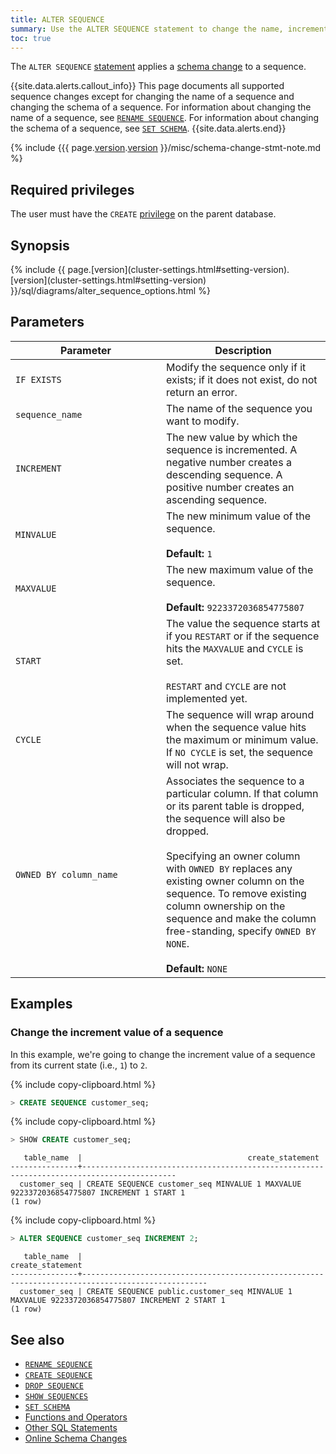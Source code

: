 ```yaml
---
title: ALTER SEQUENCE
summary: Use the ALTER SEQUENCE statement to change the name, increment values, and other settings of a sequence.
toc: true
---
```


The `ALTER SEQUENCE` [statement](sql-statements.html) applies a [schema change](online-schema-changes.html) to a sequence.


{{site.data.alerts.callout_info}}
This page documents all supported sequence changes except for changing the name of a sequence and changing the schema of a sequence. For information about changing the name of a sequence, see [`RENAME SEQUENCE`](rename-sequence.html). For information about changing the schema of a sequence, see [`SET SCHEMA`](set-schema.html).
{{site.data.alerts.end}}

{% include {{{ page.[version](cluster-settings.html#setting-version).[version](cluster-settings.html#setting-version) }}/misc/schema-change-stmt-note.md %}

## Required privileges

The user must have the `CREATE` [privilege](authorization.html#assign-privileges) on the parent database.

## Synopsis

<div>{% include {{ page.[version](cluster-settings.html#setting-version).[version](cluster-settings.html#setting-version) }}/sql/diagrams/alter_sequence_options.html %}</div>

## Parameters

<style>
table td:first-child {
    min-width: 225px;
}
</style>

 Parameter | Description
-----------|------------
`IF EXISTS` | Modify the sequence only if it exists; if it does not exist, do not return an error.
`sequence_name` | The name of the sequence you want to modify.
`INCREMENT` | The new value by which the sequence is incremented. A negative number creates a descending sequence. A positive number creates an ascending sequence.
`MINVALUE` | The new minimum value of the sequence. <br><br>**Default:** `1`
`MAXVALUE` | The new maximum value of the sequence. <br><br>**Default:** `9223372036854775807`
`START` | The value the sequence starts at if you `RESTART` or if the sequence hits the `MAXVALUE` and `CYCLE` is set. <br><br>`RESTART` and `CYCLE` are not implemented yet.
`CYCLE` | The sequence will wrap around when the sequence value hits the maximum or minimum value. If `NO CYCLE` is set, the sequence will not wrap.
`OWNED BY column_name` | Associates the sequence to a particular column. If that column or its parent table is dropped, the sequence will also be dropped.<br><br>Specifying an owner column with `OWNED BY` replaces any existing owner column on the sequence. To remove existing column ownership on the sequence and make the column free-standing, specify `OWNED BY NONE`.<br><br>**Default:** `NONE`

## Examples

### Change the increment value of a sequence

In this example, we're going to change the increment value of a sequence from its current state (i.e., `1`) to `2`.

{% include copy-clipboard.html %}
~~~ sql
> CREATE SEQUENCE customer_seq;
~~~

{% include copy-clipboard.html %}
~~~ sql
> SHOW CREATE customer_seq;
~~~

~~~
   table_name  |                                     create_statement
---------------+-------------------------------------------------------------------------------------------
  customer_seq | CREATE SEQUENCE customer_seq MINVALUE 1 MAXVALUE 9223372036854775807 INCREMENT 1 START 1
(1 row)
~~~

{% include copy-clipboard.html %}
~~~ sql
> ALTER SEQUENCE customer_seq INCREMENT 2;
~~~

~~~
   table_name  |                                        create_statement
---------------+--------------------------------------------------------------------------------------------------
  customer_seq | CREATE SEQUENCE public.customer_seq MINVALUE 1 MAXVALUE 9223372036854775807 INCREMENT 2 START 1
(1 row)
~~~

## See also

- [`RENAME SEQUENCE`](rename-sequence.html)
- [`CREATE SEQUENCE`](create-sequence.html)
- [`DROP SEQUENCE`](drop-sequence.html)
- [`SHOW SEQUENCES`](show-sequences.html)
- [`SET SCHEMA`](set-schema.html)
- [Functions and Operators](functions-and-operators.html)
- [Other SQL Statements](sql-statements.html)
- [Online Schema Changes](online-schema-changes.html)
